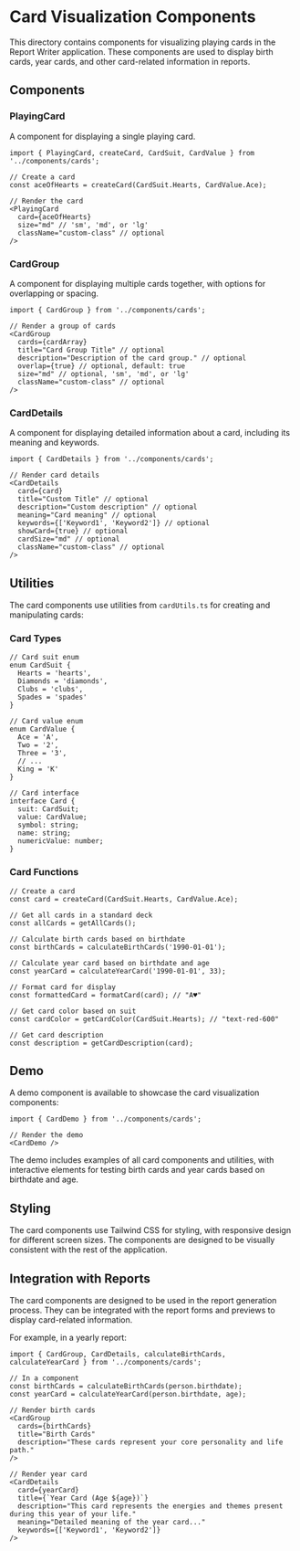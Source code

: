 # Card Visualization Components

This directory contains components for visualizing playing cards in the Report Writer application. These components are used to display birth cards, year cards, and other card-related information in reports.

## Components

### PlayingCard

A component for displaying a single playing card.

```tsx
import { PlayingCard, createCard, CardSuit, CardValue } from '../components/cards';

// Create a card
const aceOfHearts = createCard(CardSuit.Hearts, CardValue.Ace);

// Render the card
<PlayingCard 
  card={aceOfHearts} 
  size="md" // 'sm', 'md', or 'lg'
  className="custom-class" // optional
/>
```

### CardGroup

A component for displaying multiple cards together, with options for overlapping or spacing.

```tsx
import { CardGroup } from '../components/cards';

// Render a group of cards
<CardGroup 
  cards={cardArray} 
  title="Card Group Title" // optional
  description="Description of the card group." // optional
  overlap={true} // optional, default: true
  size="md" // optional, 'sm', 'md', or 'lg'
  className="custom-class" // optional
/>
```

### CardDetails

A component for displaying detailed information about a card, including its meaning and keywords.

```tsx
import { CardDetails } from '../components/cards';

// Render card details
<CardDetails 
  card={card}
  title="Custom Title" // optional
  description="Custom description" // optional
  meaning="Card meaning" // optional
  keywords={['Keyword1', 'Keyword2']} // optional
  showCard={true} // optional
  cardSize="md" // optional
  className="custom-class" // optional
/>
```

## Utilities

The card components use utilities from `cardUtils.ts` for creating and manipulating cards:

### Card Types

```tsx
// Card suit enum
enum CardSuit {
  Hearts = 'hearts',
  Diamonds = 'diamonds',
  Clubs = 'clubs',
  Spades = 'spades'
}

// Card value enum
enum CardValue {
  Ace = 'A',
  Two = '2',
  Three = '3',
  // ...
  King = 'K'
}

// Card interface
interface Card {
  suit: CardSuit;
  value: CardValue;
  symbol: string;
  name: string;
  numericValue: number;
}
```

### Card Functions

```tsx
// Create a card
const card = createCard(CardSuit.Hearts, CardValue.Ace);

// Get all cards in a standard deck
const allCards = getAllCards();

// Calculate birth cards based on birthdate
const birthCards = calculateBirthCards('1990-01-01');

// Calculate year card based on birthdate and age
const yearCard = calculateYearCard('1990-01-01', 33);

// Format card for display
const formattedCard = formatCard(card); // "A♥"

// Get card color based on suit
const cardColor = getCardColor(CardSuit.Hearts); // "text-red-600"

// Get card description
const description = getCardDescription(card);
```

## Demo

A demo component is available to showcase the card visualization components:

```tsx
import { CardDemo } from '../components/cards';

// Render the demo
<CardDemo />
```

The demo includes examples of all card components and utilities, with interactive elements for testing birth cards and year cards based on birthdate and age.

## Styling

The card components use Tailwind CSS for styling, with responsive design for different screen sizes. The components are designed to be visually consistent with the rest of the application.

## Integration with Reports

The card components are designed to be used in the report generation process. They can be integrated with the report forms and previews to display card-related information.

For example, in a yearly report:

```tsx
import { CardGroup, CardDetails, calculateBirthCards, calculateYearCard } from '../components/cards';

// In a component
const birthCards = calculateBirthCards(person.birthdate);
const yearCard = calculateYearCard(person.birthdate, age);

// Render birth cards
<CardGroup 
  cards={birthCards} 
  title="Birth Cards" 
  description="These cards represent your core personality and life path."
/>

// Render year card
<CardDetails 
  card={yearCard}
  title={`Year Card (Age ${age})`}
  description="This card represents the energies and themes present during this year of your life."
  meaning="Detailed meaning of the year card..."
  keywords={['Keyword1', 'Keyword2']}
/>
